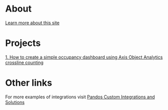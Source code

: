# About
[Learn more about this site]()

# Projects
[1. How to create a simple occupancy dashboard using Axis Object Analytics crossline counting](https://github.com/cronsh/cronsh.github.io/blob/main/OccupancyDashboard.md) 

# Other links
For more examples of integrations visit [Pandos Custom Integrations and Solutions](https://pandosme.github.io/)
